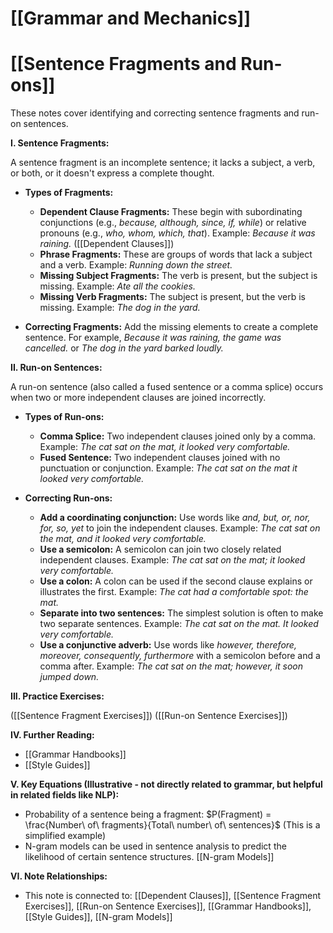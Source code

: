 # [[Grammar and Mechanics]]
# [[Sentence Fragments and Run-ons]]

These notes cover identifying and correcting sentence fragments and run-on sentences.

**I. Sentence Fragments:**

A sentence fragment is an incomplete sentence; it lacks a subject, a verb, or both, or it doesn't express a complete thought.

* **Types of Fragments:**
    * **Dependent Clause Fragments:** These begin with subordinating conjunctions (e.g., *because, although, since, if, while*) or relative pronouns (e.g., *who, whom, which, that*).  Example: *Because it was raining.*  ([[Dependent Clauses]])
    * **Phrase Fragments:** These are groups of words that lack a subject and a verb. Example: *Running down the street.*
    * **Missing Subject Fragments:** The verb is present, but the subject is missing. Example: *Ate all the cookies.*
    * **Missing Verb Fragments:** The subject is present, but the verb is missing. Example: *The dog in the yard.*


* **Correcting Fragments:**  Add the missing elements to create a complete sentence.  For example, *Because it was raining, the game was cancelled.* or *The dog in the yard barked loudly.*

**II. Run-on Sentences:**

A run-on sentence (also called a fused sentence or a comma splice) occurs when two or more independent clauses are joined incorrectly.

* **Types of Run-ons:**
    * **Comma Splice:** Two independent clauses joined only by a comma. Example: *The cat sat on the mat, it looked very comfortable.*
    * **Fused Sentence:** Two independent clauses joined with no punctuation or conjunction. Example: *The cat sat on the mat it looked very comfortable.*


* **Correcting Run-ons:**
    * **Add a coordinating conjunction:**  Use words like *and, but, or, nor, for, so, yet* to join the independent clauses.  Example: *The cat sat on the mat, and it looked very comfortable.*
    * **Use a semicolon:** A semicolon can join two closely related independent clauses. Example: *The cat sat on the mat; it looked very comfortable.*
    * **Use a colon:**  A colon can be used if the second clause explains or illustrates the first. Example: *The cat had a comfortable spot: the mat.*
    * **Separate into two sentences:** The simplest solution is often to make two separate sentences. Example: *The cat sat on the mat. It looked very comfortable.*
    * **Use a conjunctive adverb:** Use words like *however, therefore, moreover, consequently, furthermore* with a semicolon before and a comma after.  Example: *The cat sat on the mat; however, it soon jumped down.*


**III.  Practice Exercises:**

([[Sentence Fragment Exercises]])
([[Run-on Sentence Exercises]])


**IV. Further Reading:**

* [[Grammar Handbooks]]
* [[Style Guides]]


**V. Key Equations (Illustrative -  not directly related to grammar, but helpful in related fields like NLP):**

* Probability of a sentence being a fragment: $P(Fragment) = \frac{Number\ of\ fragments}{Total\ number\ of\ sentences}$ (This is a simplified example)
*  N-gram models can be used in sentence analysis to predict the likelihood of certain sentence structures. [[N-gram Models]]


**VI.  Note Relationships:**

* This note is connected to: [[Dependent Clauses]], [[Sentence Fragment Exercises]], [[Run-on Sentence Exercises]], [[Grammar Handbooks]], [[Style Guides]], [[N-gram Models]]
